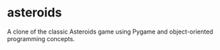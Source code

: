 # asteroids
A clone of the classic Asteroids game using Pygame and object-oriented programming concepts.
